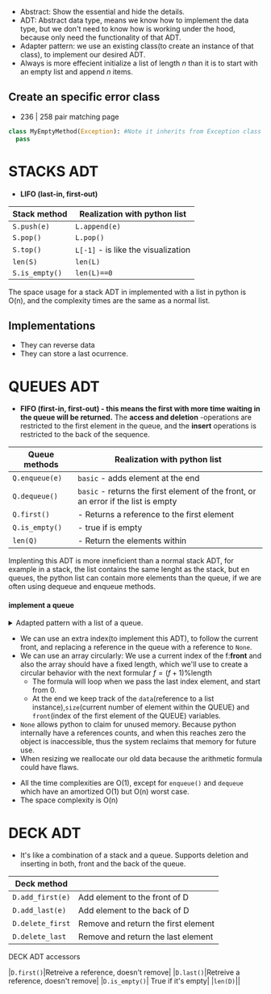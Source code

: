 - Abstract: Show the essential and hide the details.
- ADT: Abstract data type, means we know how to implement the data type, but we don't need to know how is working under the hood, because only need the functionality of that ADT.
- Adapter pattern: we use an existing class(to create an instance of that class), to implement our desired ADT.
- Always is more effecient initialize a list of length *n* than it is to start with an empty list and append *n* items.

## Create an specific error class

- 236 | 258 pair matching page

```py
class MyEmptyMethod(Exception): #Note it inherits from Exception class
  pass
```

# STACKS ADT 

- **LIFO (last-in, first-out)**

|Stack method|Realization with python list|
|---|---|
|`S.push(e)`|`L.append(e)`|
|`S.pop()`|`L.pop()`|
|`S.top()`|`L[-1]` - is like the visualization |
|`len(S)`|`len(L)`|
|`S.is_empty()`|`len(L)==0`|

The space usage for a stack ADT in implemented with a list in python is O(n), and the complexity times are the same as a normal list.

## Implementations
- They can reverse data
- They can store a last ocurrence.

# QUEUES ADT

- **FIFO (first-in, first-out) - this means the first with more time waiting in the queue will be returned.**
The **access and deletion** -operations are restricted to the first element in the queue, and the **insert** operations is restricted to the back of the sequence.

|Queue methods|Realization with python list|
|---|---|
|`Q.enqueue(e)`|`basic` - adds element at the end|
|`Q.dequeue()`|`basic` - returns the first element of the front, or an error if the list is empty|
|`Q.first()`| - Returns a reference to the first element|
|`Q.is_empty()`| - true if is empty|
|`len(Q)`| - Return the elements within|

Implenting this ADT is more inneficient than a normal stack ADT, for example in a stack, the list contains the same lenght as the stack, but en queues, the python list can contain more elements than the queue, if we are often using 
dequeue and enqueue methods.

#### implement a queue

<details>

<summary>Adapted pattern with a list of a queue.</summary>

```py
class Empty(Exception):
    pass

class Queue:
    DEFAULT_CAPACITY = 10 
    # Here we defined the queue with the default size
    def __init__(self) -> None:
        self._data = [None]*Queue.DEFAULT_CAPACITY
        self._size = 0  # that means there is no elements stored
        self._front = 0 # the front starts at 0 index
    def __len__(self):
        return self._size
    def is_empty(self):
        return self._size == 0
    def first(self):
        if self.is_empty():
            raise Empty('Queue is empty')
        return self._data[self._front]
    def dequeue(self):
        if self.is_empty():
            raise Empty('Queue is empty')
        answer = self._data[self._front]
        self._data[self._front] = None
        self._front = (self._front+1)% len(self._data)
        self._size -= 1
        if 0< self._size < len(self._data)//4:
            self._resize(len(self._data)//2)
        return answer
    def enqueue(self, e):
        if self._size == len(self._data):
            self._resize(2*len(self._data))
        avail = (self._front + self._size) % len(self._data)
        self._data[avail] = e
        self._size+=1
    def _resize(self,cap):
        old = self._data 
        self._data = [None]*cap
        walk = self._front
        for k in range(self._size):
            self._data[k] = old[walk]
            walk = (1+walk)%len(old)
        self._front = 0 
```
</details>

- We can use an extra index(to implement this ADT), to follow the current front, and replacing a reference in the queue with a reference to `None`.
- We can use an array circularly: We use a current index of the f:**front** and also the array should have a fixed length, which we'll use to create a circular behavior with the next formular $f=(f+1)$%length
  - The formula will loop when we pass the last index element, and start from 0.
  - At the end we keep track of the `data`(reference to a list instance),`size`(current number of element within the QUEUE) and `front`(index of the first element of the QUEUE) variables.
- `None` allows python to claim for unused memory. Because python internally have a references counts, and when this reaches zero the object is inaccessible, thus the system reclaims that memory for future use.
- When resizing we reallocate our old data because the arithmetic formula could have flaws.
* All the time complexities are O(1), except for `enqueue()` and `dequeue` which have an amortized O(1) but O(n) worst case.
* The space complexity is O(n)

# DECK ADT
- It's like a combination of a stack and a queue.
Supports deletion and inserting in both, front and the back of the queue.

|Deck method||
|---|---|
|`D.add_first(e)`|Add element to the front of D|
|`D.add_last(e)`|Add element to the back of D|
|`D.delete_first`|Remove and return the first element|
|`D.delete_last`|Remove and return the last element|

DECK ADT accessors

|`D.first()`|Retreive a reference, doesn't remove|
|`D.last()`|Retreive a reference, doesn't remove|
|`D.is_empty()`| True if it's empty|
|`len(D)`||
